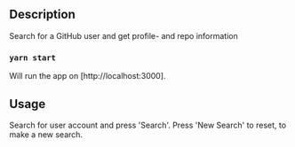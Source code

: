 ## Description
Search for a GitHub user and get profile- and repo information

### `yarn start`
Will run the app on [http://localhost:3000].

## Usage
Search for user account and press 'Search'.
Press 'New Search' to reset, to make a new search.
